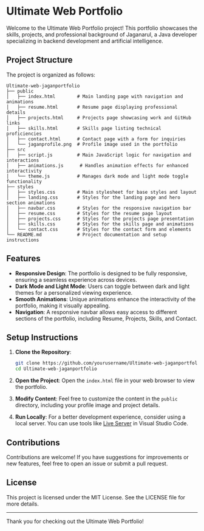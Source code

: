 # Ultimate Web Portfolio

Welcome to the Ultimate Web Portfolio project! This portfolio showcases the skills, projects, and professional background of Jaganarul, a Java developer specializing in backend development and artificial intelligence.

## Project Structure

The project is organized as follows:

```
Ultimate-web-jaganportfolio
├── public
│   ├── index.html        # Main landing page with navigation and animations
│   ├── resume.html       # Resume page displaying professional details
│   ├── projects.html     # Projects page showcasing work and GitHub links
│   ├── skills.html       # Skills page listing technical proficiencies
│   ├── contact.html      # Contact page with a form for inquiries
│   └── jaganprofile.png  # Profile image used in the portfolio
├── src
│   ├── script.js         # Main JavaScript logic for navigation and interactions
│   ├── animations.js      # Handles animation effects for enhanced interactivity
│   └── theme.js          # Manages dark mode and light mode toggle functionality
├── styles
│   ├── styles.css        # Main stylesheet for base styles and layout
│   ├── landing.css       # Styles for the landing page and hero section animations
│   ├── navbar.css        # Styles for the responsive navigation bar
│   ├── resume.css        # Styles for the resume page layout
│   ├── projects.css      # Styles for the projects page presentation
│   ├── skills.css        # Styles for the skills page and animations
│   └── contact.css       # Styles for the contact form and elements
└── README.md             # Project documentation and setup instructions
```

## Features

- **Responsive Design**: The portfolio is designed to be fully responsive, ensuring a seamless experience across devices.
- **Dark Mode and Light Mode**: Users can toggle between dark and light themes for a personalized viewing experience.
- **Smooth Animations**: Unique animations enhance the interactivity of the portfolio, making it visually appealing.
- **Navigation**: A responsive navbar allows easy access to different sections of the portfolio, including Resume, Projects, Skills, and Contact.

## Setup Instructions

1. **Clone the Repository**:
   ```bash
   git clone https://github.com/yourusername/Ultimate-web-jaganportfolio.git
   cd Ultimate-web-jaganportfolio
   ```

2. **Open the Project**:
   Open the `index.html` file in your web browser to view the portfolio.

3. **Modify Content**:
   Feel free to customize the content in the `public` directory, including your profile image and project details.

4. **Run Locally**:
   For a better development experience, consider using a local server. You can use tools like [Live Server](https://marketplace.visualstudio.com/items?itemName=ritwickdey.LiveServer) in Visual Studio Code.

## Contributions

Contributions are welcome! If you have suggestions for improvements or new features, feel free to open an issue or submit a pull request.

## License

This project is licensed under the MIT License. See the LICENSE file for more details.

---

Thank you for checking out the Ultimate Web Portfolio!